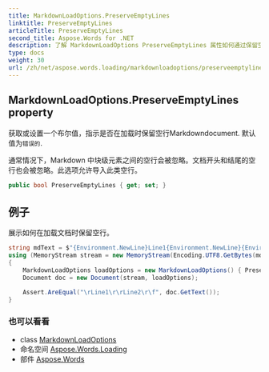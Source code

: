 ```yaml
---
title: MarkdownLoadOptions.PreserveEmptyLines
linktitle: PreserveEmptyLines
articleTitle: PreserveEmptyLines
second_title: Aspose.Words for .NET
description: 了解 MarkdownLoadOptions PreserveEmptyLines 属性如何通过保留空行来提高可读性，从而增强 Markdown 文档的加载。
type: docs
weight: 30
url: /zh/net/aspose.words.loading/markdownloadoptions/preserveemptylines/
---
```

## MarkdownLoadOptions.PreserveEmptyLines property

获取或设置一个布尔值，指示是否在加载时保留空行Markdowndocument. 默认值为`错误的`.

通常情况下，Markdown 中块级元素之间的空行会被忽略。文档开头和结尾的空行也会被忽略。此选项允许导入此类空行。

```csharp
public bool PreserveEmptyLines { get; set; }
```

## 例子

展示如何在加载文档时保留空行。

```csharp
string mdText = $"{Environment.NewLine}Line1{Environment.NewLine}{Environment.NewLine}Line2{Environment.NewLine}{Environment.NewLine}";
using (MemoryStream stream = new MemoryStream(Encoding.UTF8.GetBytes(mdText)))
{
    MarkdownLoadOptions loadOptions = new MarkdownLoadOptions() { PreserveEmptyLines = true };
    Document doc = new Document(stream, loadOptions);

    Assert.AreEqual("\rLine1\r\rLine2\r\f", doc.GetText());
}
```

### 也可以看看

* class [MarkdownLoadOptions](../)
* 命名空间 [Aspose.Words.Loading](../../../aspose.words.loading/)
* 部件 [Aspose.Words](../../../)
